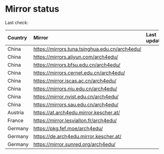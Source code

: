 <script src="./time.js"></script>
# Mirror status
Last check: <script type="text/javascript">localize(1710256667.3960538);</script>

|Country|Mirror|Last update|
|:------|:-----|:----------|
|China|https://mirrors.tuna.tsinghua.edu.cn/arch4edu/|<script type="text/javascript">localize(1710225144);</script>|
|China|https://mirrors.aliyun.com/arch4edu/|<script type="text/javascript">localize(1710225144);</script>|
|China|https://mirrors.bfsu.edu.cn/arch4edu/|<script type="text/javascript">localize(1710225144);</script>|
|China|https://mirrors.cernet.edu.cn/arch4edu/|<script type="text/javascript">localize(1710225144);</script>|
|China|https://mirror.iscas.ac.cn/arch4edu/|<script type="text/javascript">localize(1710225144);</script>|
|China|https://mirrors.nju.edu.cn/arch4edu/|<script type="text/javascript">localize(1710182031);</script>|
|China|https://mirror.nyist.edu.cn/arch4edu/|<script type="text/javascript">localize(1710225144);</script>|
|China|https://mirrors.sau.edu.cn/arch4edu/|<script type="text/javascript">localize(1710225144);</script>|
|Austria|https://at.arch4edu.mirror.kescher.at/|<script type="text/javascript">localize(1710225144);</script>|
|France|https://mirror.lesviallon.fr/arch4edu/|<script type="text/javascript">localize(1710225144);</script>|
|Germany|https://pkg.fef.moe/arch4edu/|<script type="text/javascript">localize(1710225144);</script>|
|Germany|https://de.arch4edu.mirror.kescher.at/|<script type="text/javascript">localize(1710225144);</script>|
|Germany|https://mirror.sunred.org/arch4edu/|<script type="text/javascript">localize(1710225144);</script>|

<script src="./tablefilter/tablefilter.js"></script>
<script src="./table.js"></script>